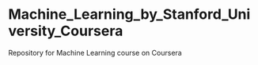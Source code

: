 # Machine_Learning_by_Stanford_University_Coursera
Repository for Machine Learning course on Coursera
